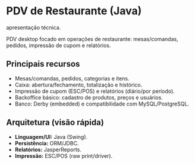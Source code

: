 # PDV de Restaurante (Java)
apresentação técnica.

PDV desktop focado em operações de restaurante: mesas/comandas, pedidos, impressão de cupom e relatórios.

## Principais recursos
- Mesas/comandas, pedidos, categorias e itens.
- Caixa: abertura/fechamento, totalização e histórico.
- Impressão de cupom (ESC/POS) e relatórios (diário/por período).
- Backoffice básico: cadastro de produtos, preços e usuários.
- Banco: Derby (embedded) e compatibilidade com MySQL/PostgreSQL.

## Arquitetura (visão rápida)
- **Linguagem/UI:** Java (Swing).
- **Persistência:** ORM/JDBC.
- **Relatórios:** JasperReports.
- **Impressão:** ESC/POS (raw print/driver).

